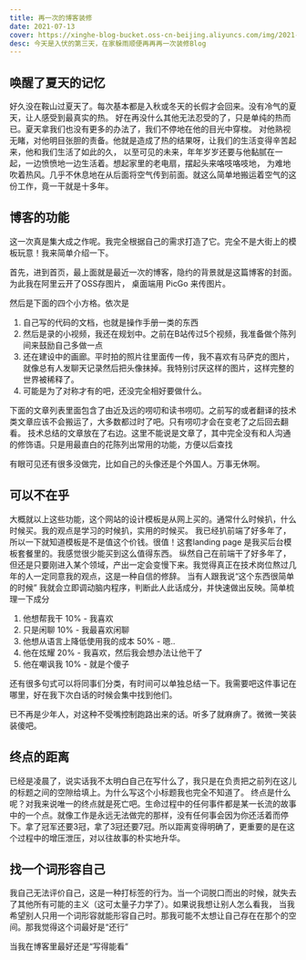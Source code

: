 ```yaml
---
title: 再一次的博客装修
date: 2021-07-13
cover: https://xinghe-blog-bucket.oss-cn-beijing.aliyuncs.com/img/2021-07-13-note.png
desc: 今天是入伏的第三天，在家躲雨顺便再再再一次装修Blog
---
```


## 唤醒了夏天的记忆

好久没在鞍山过夏天了。每次基本都是入秋或冬天的长假才会回来。没有冷气的夏天，让人感受到最真实的热。
好在再没什么其他无法忍受的了，只是单纯的热而已。夏天拿我们也没有更多的办法了，我们不停地在他的目光中穿梭。
对他熟视无睹，对他明目张胆的责备。他就是造成了热的结果呀，让我们的生活变得辛苦起来，他和我们生活了如此的久，
以至可见的未来，年年岁岁还要与他黏腻在一起，一边愤愤地一边生活着。想起家里的老电扇，摆起头来咯吱咯吱地，
为难地吹着热风。几乎不休息地在从后面将空气传到前面。就这么简单地搬运着空气的这份工作，竟一干就是十多年。

## 博客的功能

这一次真是集大成之作呢。我完全根据自己的需求打造了它。完全不是大街上的模板玩意！我来简单介绍一下。

首先，进到首页，最上面就是最近一次的博客，隐约的背景就是这篇博客的封面。为此我在阿里云开了OSS存图片，
桌面端用 PicGo 来传图片。

然后是下面的四个小方格。依次是

1. 自己写的代码的文档，也就是操作手册一类的东西
2. 然后是录的小视频，我还在规划中。之前在B站传过5个视频，我准备做个陈列间来鼓励自己多做一点
3. 还在建设中的画廊。平时拍的照片往里面传一传，我不喜欢有马萨克的图片，就像总有人发聊天记录然后把头像抹掉。我特别讨厌这样的图片，这样完整的世界被稀释了。
4. 可能是为了对称才有的吧，还没完全相好要做什么。

下面的文章列表里面包含了由近及远的唠叨和读书唠叨。之前写的或者翻译的技术类文章应该不会搬运了，大多数都过时了吧。只有唠叨才会在变老了之后回去翻看。
技术总结的文章放在了右边。这里不能说是文章了，其中完全没有和人沟通的修饰语。只是用最直白的花陈列出常用的功能，方便以后查找

有眼可见还有很多没做完，比如自己的头像还是个外国人。万事无休啊。

## 可以不在乎

大概就以上这些功能，这个网站的设计模板是从网上买的。通常什么时候扒，什么时候买。我的观点是学习的时候扒，实用的时候买。
我已经扒前端了好多年了，所以一下就知道模板是不是值这个价钱。很值！这套landing page 是我买后台模板套餐里的。我感觉很少能买到这么值得东西。
纵然自己在前端干了好多年了，但还是只要刚进入某个领域，产出一定会变慢下来。我觉得真正在技术岗位熬过几年的人一定同意我的观点，这是一种自信的修辞。
当有人跟我说“这个东西很简单的时候” 我就会立即调动脑内程序，判断此人此话成分，并快速做出反映。简单梳理一下成分
1. 他想帮我干 10% - 我喜欢
2. 只是闲聊 10% - 我最喜欢闲聊
3. 他想从语言上降低使用我的成本 50% - 嗯..
4. 他在炫耀 20% - 我喜欢，然后我会想办法让他干了
5. 他在嘲讽我 10% - 就是个傻子

还有很多句式可以将同事们分类，有时间可以单独总结一下。我需要吧这件事记在哪里，好在我下次白话的时候会集中找到他们。

已不再是少年人，对这种不受嘴控制跑路出来的话。听多了就麻痹了。微微一笑装装傻吧。

## 终点的距离

已经是凌晨了，说实话我不太明白自己在写什么了，我只是在负责把之前列在这儿的标题之间的空隙给填上。为什么写这个小标题我也完全不知道了。
终点是什么呢？对我来说唯一的终点就是死亡吧。生命过程中的任何事件都是某一长流的故事中的一个点。就像工作是永远无法做完的那样，没有任何事会因为你还活着而停下。拿了冠军还要3冠，拿了3冠还要7冠。所以距离变得明确了，更重要的是在这个过程中的增压泄压，对以往故事的朴实地升华。

## 找一个词形容自己

我自己无法评价自己，这是一种打标签的行为。当一个词脱口而出的时候，就失去了其他所有可能的主义（这可太量子力学了）。如果说我想让别人怎么看我，
当我希望别人只用一个词形容就能形容自己时。那我可能不太想让自己存在在那个的空间。那我觉得这个词最好是“还行”

当我在博客里最好还是“写得能看”